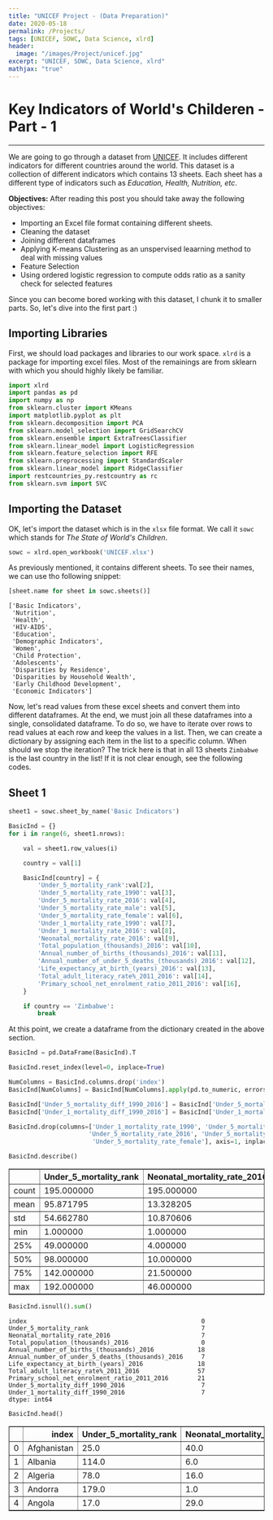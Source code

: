 ```yaml
---
title: "UNICEF Project - (Data Preparation)"
date: 2020-05-18
permalink: /Projects/
tags: [UNICEF, SOWC, Data Science, xlrd]
header:
  image: "/images/Project/unicef.jpg"
excerpt: "UNICEF, SOWC, Data Science, xlrd"
mathjax: "true"
---
```


# Key Indicators of World's Childeren - Part - 1

***

We are going to go through a dataset from [UNICEF](https://www.unicef.org/). It includes different indicators for different countries around the world. This dataset is a collection of different indicators which contains 13 sheets. Each sheet has a different type of indicators such as *Education, Health, Nutrition, etc*.

**Objectives:**
After reading this post you should take away the following objectives:
- Importing an Excel file format containing different sheets.
- Cleaning the dataset
- Joining different dataframes
- Applying K-means Clustering as an unspervised leaarning method to deal with missing values
- Feature Selection
- Using ordered logistic regression to compute odds ratio as a sanity check for selected features

Since you can become bored working with this dataset, I chunk it to smaller parts. So, let's dive into the first part :)

## Importing Libraries

First, we should load packages and libraries to our work space. `xlrd` is a package for importing excel files. Most of the remainings are from sklearn with which you should highly likely be familiar.


```python
import xlrd
import pandas as pd
import numpy as np
from sklearn.cluster import KMeans
import matplotlib.pyplot as plt
from sklearn.decomposition import PCA
from sklearn.model_selection import GridSearchCV
from sklearn.ensemble import ExtraTreesClassifier
from sklearn.linear_model import LogisticRegression
from sklearn.feature_selection import RFE
from sklearn.preprocessing import StandardScaler
from sklearn.linear_model import RidgeClassifier
import restcountries_py.restcountry as rc
from sklearn.svm import SVC
```

## Importing the Dataset

OK, let's import the dataset which is in the `xlsx` file format. We call it `sowc` which stands for *The State of World's Children*.


```python
sowc = xlrd.open_workbook('UNICEF.xlsx')
```

As previously mentioned, it contains different sheets. To see their names, we can use tho following snippet:


```python
[sheet.name for sheet in sowc.sheets()]
```




    ['Basic Indicators',
     'Nutrition',
     'Health',
     'HIV-AIDS',
     'Education',
     'Demographic Indicators',
     'Women',
     'Child Protection',
     'Adolescents',
     'Disparities by Residence',
     'Disparities by Household Wealth',
     'Early Childhood Development',
     'Economic Indicators']



Now, let's read values from these excel sheets and convert them into different dataframes. At the end, we must join all these dataframes into a single, consolidated dataframe. To do so, we have to iterate over rows to read values at each row and keep the values in a list. Then, we can create a dictionary by assigning each item in the list to a specific column. When should we stop the iteration? The trick here is that in all 13 sheets `Zimbabwe` is the last country in the list! If it is not clear enough, see the following codes.

## Sheet 1


```python
sheet1 = sowc.sheet_by_name('Basic Indicators')
```


```python
BasicInd = {}
for i in range(6, sheet1.nrows):

    val = sheet1.row_values(i)

    country = val[1]

    BasicInd[country] = {
        'Under_5_mortality_rank':val[2],
        'Under_5_mortality_rate_1990': val[3],
        'Under_5_mortality_rate_2016': val[4],
        'Under_5_mortality_rate_male': val[5],
        'Under_5_mortality_rate_female': val[6],
        'Under_1_mortality_rate_1990': val[7],
        'Under_1_mortality_rate_2016': val[8],
        'Neonatal_mortality_rate_2016': val[9],
        'Total_population_(thousands)_2016': val[10],
        'Annual_number_of_births_(thousands)_2016': val[11],
        'Annual_number_of_under_5_deaths_(thousands)_2016': val[12],
        'Life_expectancy_at_birth_(years)_2016': val[13],
        'Total_adult_literacy_rate%_2011_2016': val[14],
        'Primary_school_net_enrolment_ratio_2011_2016': val[16],
    }

    if country == 'Zimbabwe':
        break
```

At this point, we create a dataframe from the dictionary created in the above section.


```python
BasicInd = pd.DataFrame(BasicInd).T
```


```python
BasicInd.reset_index(level=0, inplace=True)
```


```python
NumColumns = BasicInd.columns.drop('index')
BasicInd[NumColumns] = BasicInd[NumColumns].apply(pd.to_numeric, errors='coerce')
```


```python
BasicInd['Under_5_mortality_diff_1990_2016'] = BasicInd['Under_5_mortality_rate_2016'] -BasicInd['Under_5_mortality_rate_1990']
BasicInd['Under_1_mortality_diff_1990_2016'] = BasicInd['Under_1_mortality_rate_2016'] -BasicInd['Under_1_mortality_rate_1990']
```


```python
BasicInd.drop(columns=['Under_1_mortality_rate_1990', 'Under_5_mortality_rate_1990', 'Under_1_mortality_rate_2016',
                      'Under_5_mortality_rate_2016', 'Under_5_mortality_rate_male',
                       'Under_5_mortality_rate_female'], axis=1, inplace=True)
```


```python
BasicInd.describe()
```




<div>
<style scoped>
    .dataframe tbody tr th:only-of-type {
        vertical-align: middle;
    }

    .dataframe tbody tr th {
        vertical-align: top;
    }

    .dataframe thead th {
        text-align: right;
    }
</style>
<table border="1" class="dataframe">
  <thead>
    <tr style="text-align: right;">
      <th></th>
      <th>Under_5_mortality_rank</th>
      <th>Neonatal_mortality_rate_2016</th>
      <th>Total_population_(thousands)_2016</th>
      <th>Annual_number_of_births_(thousands)_2016</th>
      <th>Annual_number_of_under_5_deaths_(thousands)_2016</th>
      <th>Life_expectancy_at_birth_(years)_2016</th>
      <th>Total_adult_literacy_rate%_2011_2016</th>
      <th>Primary_school_net_enrolment_ratio_2011_2016</th>
      <th>Under_5_mortality_diff_1990_2016</th>
      <th>Under_1_mortality_diff_1990_2016</th>
    </tr>
  </thead>
  <tbody>
    <tr>
      <td>count</td>
      <td>195.000000</td>
      <td>195.000000</td>
      <td>2.020000e+02</td>
      <td>184.00000</td>
      <td>195.000000</td>
      <td>184.000000</td>
      <td>145.000000</td>
      <td>181.000000</td>
      <td>195.000000</td>
      <td>195.000000</td>
    </tr>
    <tr>
      <td>mean</td>
      <td>95.871795</td>
      <td>13.328205</td>
      <td>3.676863e+04</td>
      <td>763.37919</td>
      <td>28.907692</td>
      <td>71.614109</td>
      <td>80.243046</td>
      <td>89.125296</td>
      <td>-41.702564</td>
      <td>-26.323077</td>
    </tr>
    <tr>
      <td>std</td>
      <td>54.662780</td>
      <td>10.870606</td>
      <td>1.402573e+05</td>
      <td>2392.39872</td>
      <td>102.653565</td>
      <td>7.784424</td>
      <td>21.659742</td>
      <td>12.389407</td>
      <td>44.653578</td>
      <td>24.380642</td>
    </tr>
    <tr>
      <td>min</td>
      <td>1.000000</td>
      <td>1.000000</td>
      <td>8.010000e-01</td>
      <td>1.56100</td>
      <td>0.000000</td>
      <td>51.835000</td>
      <td>15.456700</td>
      <td>30.938330</td>
      <td>-238.000000</td>
      <td>-121.000000</td>
    </tr>
    <tr>
      <td>25%</td>
      <td>49.000000</td>
      <td>4.000000</td>
      <td>1.320106e+03</td>
      <td>47.21075</td>
      <td>0.000000</td>
      <td>66.440000</td>
      <td>69.425390</td>
      <td>86.854780</td>
      <td>-62.000000</td>
      <td>-38.500000</td>
    </tr>
    <tr>
      <td>50%</td>
      <td>98.000000</td>
      <td>10.000000</td>
      <td>7.501282e+03</td>
      <td>164.27200</td>
      <td>2.000000</td>
      <td>73.335000</td>
      <td>91.181360</td>
      <td>93.313070</td>
      <td>-24.000000</td>
      <td>-19.000000</td>
    </tr>
    <tr>
      <td>75%</td>
      <td>142.000000</td>
      <td>21.500000</td>
      <td>2.525010e+04</td>
      <td>632.96350</td>
      <td>18.000000</td>
      <td>77.050750</td>
      <td>97.128750</td>
      <td>96.419100</td>
      <td>-9.000000</td>
      <td>-8.000000</td>
    </tr>
    <tr>
      <td>max</td>
      <td>192.000000</td>
      <td>46.000000</td>
      <td>1.403500e+06</td>
      <td>25243.76900</td>
      <td>1081.000000</td>
      <td>83.764000</td>
      <td>100.000000</td>
      <td>99.950010</td>
      <td>17.000000</td>
      <td>17.000000</td>
    </tr>
  </tbody>
</table>
</div>




```python
BasicInd.isnull().sum()
```




    index                                                0
    Under_5_mortality_rank                               7
    Neonatal_mortality_rate_2016                         7
    Total_population_(thousands)_2016                    0
    Annual_number_of_births_(thousands)_2016            18
    Annual_number_of_under_5_deaths_(thousands)_2016     7
    Life_expectancy_at_birth_(years)_2016               18
    Total_adult_literacy_rate%_2011_2016                57
    Primary_school_net_enrolment_ratio_2011_2016        21
    Under_5_mortality_diff_1990_2016                     7
    Under_1_mortality_diff_1990_2016                     7
    dtype: int64




```python
BasicInd.head()
```




<div>
<style scoped>
    .dataframe tbody tr th:only-of-type {
        vertical-align: middle;
    }

    .dataframe tbody tr th {
        vertical-align: top;
    }

    .dataframe thead th {
        text-align: right;
    }
</style>
<table border="1" class="dataframe">
  <thead>
    <tr style="text-align: right;">
      <th></th>
      <th>index</th>
      <th>Under_5_mortality_rank</th>
      <th>Neonatal_mortality_rate_2016</th>
      <th>Total_population_(thousands)_2016</th>
      <th>Annual_number_of_births_(thousands)_2016</th>
      <th>Annual_number_of_under_5_deaths_(thousands)_2016</th>
      <th>Life_expectancy_at_birth_(years)_2016</th>
      <th>Total_adult_literacy_rate%_2011_2016</th>
      <th>Primary_school_net_enrolment_ratio_2011_2016</th>
      <th>Under_5_mortality_diff_1990_2016</th>
      <th>Under_1_mortality_diff_1990_2016</th>
    </tr>
  </thead>
  <tbody>
    <tr>
      <td>0</td>
      <td>Afghanistan</td>
      <td>25.0</td>
      <td>40.0</td>
      <td>34656.032</td>
      <td>1142.962</td>
      <td>80.0</td>
      <td>63.673</td>
      <td>31.74112</td>
      <td>NaN</td>
      <td>-107.0</td>
      <td>-67.0</td>
    </tr>
    <tr>
      <td>1</td>
      <td>Albania</td>
      <td>114.0</td>
      <td>6.0</td>
      <td>2926.348</td>
      <td>34.750</td>
      <td>0.0</td>
      <td>78.345</td>
      <td>97.24697</td>
      <td>95.51731</td>
      <td>-26.0</td>
      <td>-23.0</td>
    </tr>
    <tr>
      <td>2</td>
      <td>Algeria</td>
      <td>78.0</td>
      <td>16.0</td>
      <td>40606.052</td>
      <td>949.277</td>
      <td>24.0</td>
      <td>76.078</td>
      <td>75.13605</td>
      <td>97.06215</td>
      <td>-24.0</td>
      <td>-19.0</td>
    </tr>
    <tr>
      <td>3</td>
      <td>Andorra</td>
      <td>179.0</td>
      <td>1.0</td>
      <td>77.281</td>
      <td>NaN</td>
      <td>0.0</td>
      <td>NaN</td>
      <td>100.00000</td>
      <td>NaN</td>
      <td>-6.0</td>
      <td>-5.0</td>
    </tr>
    <tr>
      <td>4</td>
      <td>Angola</td>
      <td>17.0</td>
      <td>29.0</td>
      <td>28813.463</td>
      <td>1180.970</td>
      <td>96.0</td>
      <td>61.547</td>
      <td>66.03011</td>
      <td>84.01231</td>
      <td>-138.0</td>
      <td>-76.0</td>
    </tr>
  </tbody>
</table>
</div>
